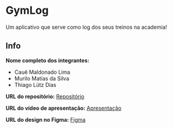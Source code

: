 # GymLog
Um aplicativo que serve como log dos seus treinos na academia!

## Info
**Nome completo dos integrantes:**
- Cauê Maldonado Lima
- Murilo Matias da Silva
- Thiago Lütz Dias

**URL do repositório:** [Repositório](https://github.com/lutzzdias/gymlog)

**URL do vídeo de apresentação:** [Apresentação](https://docs.google.com/document/d/1b6A4VBm7q2cPvt4qSNKiU5Q5AWlryKCSWOMXGslhSps/edit)

**URL do design no Figma:** [Figma](https://www.figma.com/file/PhivvXyA72gsHSMDttxKdx/gym-log?type=design&node-id=0%3A1&mode=design&t=D3kEQVyAdx6krETA-1)